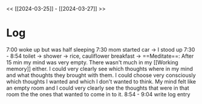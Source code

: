 << [[2024-03-25]] - [[2024-03-27]] >>

# Log
7:00 woke up but was half sleeping
7:30 mom started car -> I stood up
7:30 - 8:54 toilet -> shower -> rice, cauliflower breakfast -> ==Meditate==:
After 15 min my mind was very empty. There wasn't much in my [[Working memory]] either. I could very clearly see which thoughts where in my mind and what thoughts they brought with them. I could choose very consciously which thoughts I wanted and which I don't wanted to think. My mind felt like an empty room and I could very clearly see the thoughts that were in that room the the ones that wanted to come in to it.
8:54 - 9:04 write log entry
